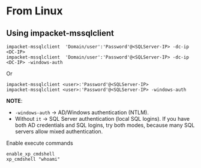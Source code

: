 # From Linux 
## Using impacket-mssqlclient
```shell
impacket-mssqlclient  'Domain/user':'Password'@<SQLServer-IP> -dc-ip <DC-IP>
impacket-mssqlclient  'Domain/user':'Password'@<SQLServer-IP> -dc-ip <DC-IP> -windows-auth
```
Or 
```shell
impacket-mssqlclient <user>:'Password'@<SQLServer-IP>
impacket-mssqlclient <user>:'Password'@<SQLServer-IP> -windows-auth
```
**NOTE**: 
- `-windows-auth` → AD/Windows authentication (NTLM).
- Without `it`   → SQL Server authentication (local SQL logins).
If you have both AD credentials and SQL logins, try both modes, because many SQL servers allow mixed authentication.

Enable execute commands
```shell
enable_xp_cmdshell
xp_cmdshell "whoami"
```


